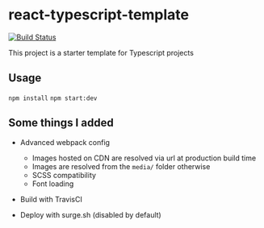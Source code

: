 # react-typescript-template

[![Build Status](https://travis-ci.org/jcallin/react-typescript-template.svg?branch=master)](https://travis-ci.org/jcallin/react-typescript-template)

This project is a starter template for Typescript projects

## Usage

`npm install`
`npm start:dev`

## Some things I added

- Advanced webpack config

  - Images hosted on CDN are resolved via url at production build time
  - Images are resolved from the `media/` folder otherwise
  - SCSS compatibility
  - Font loading

- Build with TravisCI
- Deploy with surge.sh (disabled by default)
